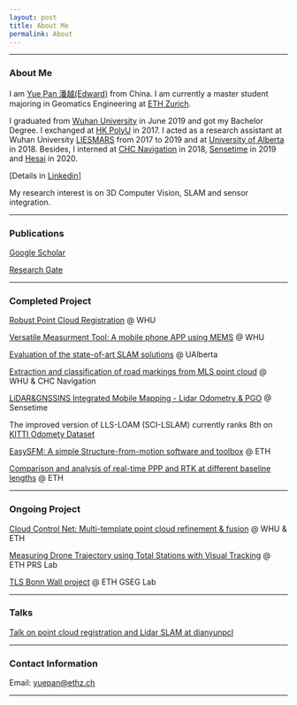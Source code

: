 ```yaml
---
layout: post
title: About Me
permalink: About
---
```



------
### About Me
I am [Yue Pan 潘越(Edward)](https://www.yuepanedward.com/) from China.
I am currently a master student majoring in Geomatics Engineering at [ETH Zurich](https://ethz.ch/en.html). 

I graduated from [Wuhan University](https://en.whu.edu.cn/) in June 2019 and got my Bachelor Degree. I exchanged at [HK PolyU](https://www.polyu.edu.hk/web/en/home/index.html) in 2017. I acted as a research assistant at Wuhan University [LIESMARS](http://www.lmars.whu.edu.cn/en/) from 2017 to 2019 and at [University of Alberta](https://www.ualberta.ca/) in 2018. Besides, I interned at [CHC Navigation](https://www.chcnav.com/index) in 2018, [Sensetime](https://www.sensetime.com/en/) in 2019 and [Hesai](https://www.hesaitech.com/en/) in 2020.

[Details in [Linkedin](https://www.linkedin.com/in/yue-pan-59461b148/)]

My research interest is on 3D Computer Vision, SLAM and sensor integration.

---

### Publications

[Google Scholar](https://scholar.google.com/citations?hl=en&user=PUlWya8AAAAJ)

[Research Gate](https://www.researchgate.net/profile/Yue_Pan36)

---

### Completed Project

[Robust Point Cloud Registration](https://github.com/YuePanEdward/GH-ICP) @ WHU

[Versatile Measurment Tool: A mobile phone APP using MEMS](https://github.com/YuePanEdward/MeasureAPP) @ WHU

[Evaluation of the state-of-art SLAM solutions](https://github.com/YuePanEdward/VSLAM-LSLAM-Comparison) @ UAlberta

[Extraction and classification of road markings from MLS point cloud](https://github.com/YuePanEdward/RoadMarkingExtraction) @ WHU & CHC Navigation

[LiDAR&GNSSINS Integrated Mobile Mapping - Lidar Odometry & PGO](https://github.com/YuePanEdward/LLS-LOAM) @ Sensetime

The improved version of LLS-LOAM (SCI-LSLAM) currently ranks 8th on [KITTI Odomety Dataset](http://www.cvlibs.net/datasets/kitti/eval_odometry_detail.php?&result=8586a345155a95a7b3bed82f932e6d9c04898320)

[EasySFM: A simple Structure-from-motion software and toolbox](https://github.com/YuePanEdward/EasySFM) @ ETH

[Comparison and analysis of real-time PPP and RTK at different baseline lengths](https://github.com/YuePanEdward/GNSSLab) @ ETH

---

### Ongoing Project

[Cloud Control Net: Multi-template point cloud refinement & fusion](https://github.com/YuePanEdward/CloudControlNet) @ WHU & ETH

[Measuring Drone Trajectory using Total Stations with Visual Tracking](https://sirop.org/app/f76aed5f-95af-43db-a302-47ae994b03be) @ ETH PRS Lab

[TLS Bonn Wall project]() @ ETH GSEG Lab


---
### Talks

[Talk on point cloud registration and Lidar SLAM at dianyunpcl](https://www.bilibili.com/video/BV1Y54y1B7si?from=search&seid=10115392623998023724)

---

### Contact Information

Email: yuepan@ethz.ch

---


